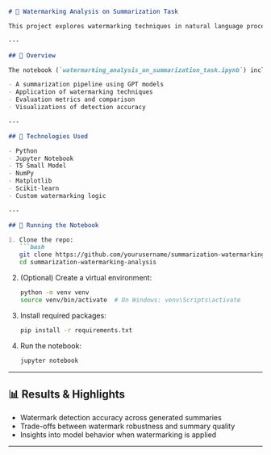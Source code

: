 ```markdown
# 🔐 Watermarking Analysis on Summarization Task

This project explores watermarking techniques in natural language processing, specifically applied to **text summarization**. The goal is to evaluate whether summaries generated by large language models can be traced or identified using watermarking strategies.

---

## 📌 Overview

The notebook (`watermarking_analysis_on_summarization_task.ipynb`) includes:

- A summarization pipeline using GPT models
- Application of watermarking techniques
- Evaluation metrics and comparison
- Visualizations of detection accuracy

---

## 🧪 Technologies Used

- Python
- Jupyter Notebook
- T5 Small Model
- NumPy
- Matplotlib
- Scikit-learn
- Custom watermarking logic

---

## 🚀 Running the Notebook

1. Clone the repo:
   ```bash
   git clone https://github.com/yourusername/summarization-watermarking-analysis.git
   cd summarization-watermarking-analysis
   ```

2. (Optional) Create a virtual environment:
   ```bash
   python -m venv venv
   source venv/bin/activate  # On Windows: venv\Scripts\activate
   ```

3. Install required packages:
   ```bash
   pip install -r requirements.txt
   ```

4. Run the notebook:
   ```bash
   jupyter notebook
   ```

---

## 📊 Results & Highlights

- Watermark detection accuracy across generated summaries
- Trade-offs between watermark robustness and summary quality
- Insights into model behavior when watermarking is applied

---


```

